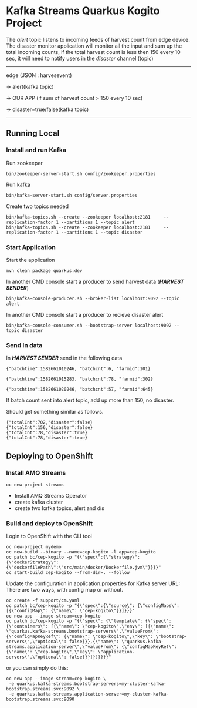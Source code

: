# Kafka Streams Quarkus Kogito Project


The *alert* topic listens to incoming feeds of harvest count from edge device. The disaster monitor application will monitor all the input and sum up the total incoming counts, if the total harvest count is less then 150 every 10 sec, it will need to notify users in the *disaster* channel (topic)


****
edge (JSON : harvesevent) 

-> alert(kafka topic) 

-> OUR APP (if sum of harvest count > 150 every 10 sec) 

-> disaster=true/false(kafka topic)
****

## Running Local
### Install and run Kafka

Run zookeeper

```
bin/zookeeper-server-start.sh config/zookeeper.properties
```

Run kafka 

```
bin/kafka-server-start.sh config/server.properties
```
Create two topics needed

```
bin/kafka-topics.sh --create --zookeeper localhost:2181     --replication-factor 1 --partitions 1 --topic alert
bin/kafka-topics.sh --create --zookeeper localhost:2181     --replication-factor 1 --partitions 1 --topic disaster
```

### Start Application

Start the application

```
mvn clean package quarkus:dev
```

In another CMD console start a producer to send harvest data (***HARVEST SENDER***)

```
bin/kafka-console-producer.sh --broker-list localhost:9092 --topic alert
```

In another CMD console start a producer to recieve disaster alert

```
bin/kafka-console-consumer.sh --bootstrap-server localhost:9092 --topic disaster
```


### Send In data 

In ***HARVEST SENDER*** send in the following data

```
{"batchtime":1582661010246, "batchcnt":6, "farmid":101}

{"batchtime":1582661015283, "batchcnt":78, "farmid":302}

{"batchtime":1582661020246, "batchcnt":57, "farmid":645}
```

If batch count sent into alert topic, add up more than 150, no disaster.

Should get something similar as follows. 

```
{"totalCnt":702,"disaster":false}
{"totalCnt":156,"disaster":false}
{"totalCnt":78,"disaster":true}
{"totalCnt":78,"disaster":true}
```

## Deploying to OpenShift

### Install AMQ Streams

```
oc new-project streams
```

- Install AMQ Streams Operator
- create kafka cluster
- create two kafka topics, alert and dis


### Build and deploy to OpenShift

Login to OpenShift with the CLI tool

```
oc new-project mydemo
oc new-build --binary --name=cep-kogito -l app=cep-kogito
oc patch bc/cep-kogito -p "{\"spec\":{\"strategy\":{\"dockerStrategy\":{\"dockerfilePath\":\"src/main/docker/Dockerfile.jvm\"}}}}"
oc start-build cep-kogito --from-dir=. --follow
```

Update the configuration in application.properties for Kafka server URL: 
There are two ways, with config map or without. 

```
oc create -f support/cm.yaml 
oc patch bc/cep-kogito -p "{\"spec\":{\"source\": {\"configMaps\": [{\"configMap\": {\"name\": \"cep-kogito\"}}]}}}"
oc new-app --image-stream=cep-kogito
oc patch dc/cep-kogito -p "{\"spec\": {\"template\": {\"spec\": {\"containers\": [{\"name\": \"cep-kogito\",\"env\": [{\"name\": \"quarkus.kafka-streams.bootstrap-servers\",\"valueFrom\": {\"configMapKeyRef\": {\"name\": \"cep-kogito\",\"key\": \"bootstrap-servers\",\"optional\": false}}},{\"name\": \"quarkus.kafka-streams.application-server\",\"valueFrom\": {\"configMapKeyRef\": {\"name\": \"cep-kogito\",\"key\": \"application-servers\",\"optional\": false}}}]}]}}}}"
```


or you can simply do this:

```
oc new-app --image-stream=cep-kogito \
 -e quarkus.kafka-streams.bootstrap-servers=my-cluster-kafka-bootstrap.streams.svc:9092 \
 -e quarkus.kafka-streams.application-server=my-cluster-kafka-bootstrap.streams.svc:9090 
```